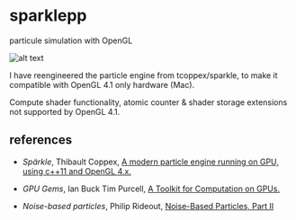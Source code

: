 # sparklepp
particule simulation with OpenGL

![alt text](https://github.com/pptacher/sparklepp/blob/master/screenshot.png)

I have reengineered the particle engine from tcoppex/sparkle, to make it compatible with OpenGL 4.1 only hardware (Mac).

Compute shader functionality, atomic counter & shader storage extensions not supported by OpenGL 4.1. 

## references

- *Spärkle*, Thibault Coppex, [A modern particle engine running on GPU, using c++11 and OpenGL 4.x.](https://github.com/tcoppex/sparkle)

- *GPU Gems*, Ian Buck Tim Purcell, [A Toolkit for Computation on GPUs.](http://developer.download.nvidia.com/books/HTML/gpugems/gpugems_ch37.html)

- *Noise-based particles*, Philip Rideout, [Noise-Based Particles, Part II](http://prideout.net/blog/?p=67)
